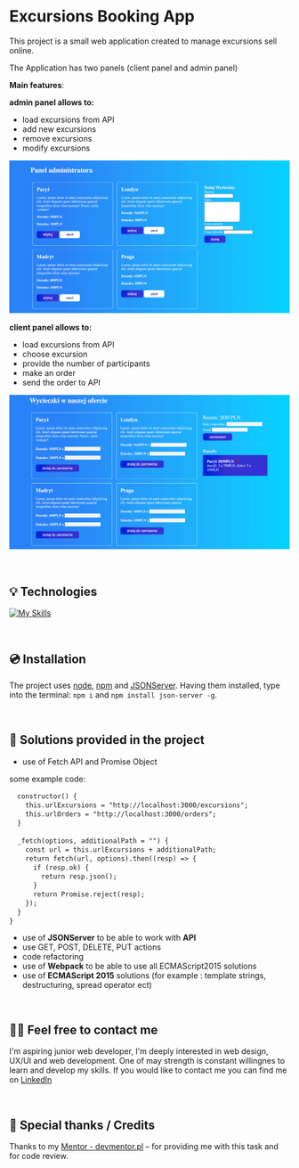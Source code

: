 # Excursions Booking App


This project is a small web application created to manage excursions sell online. 


The Application has two panels (client panel and admin panel)


**Main features**:


**admin panel allows to:**
- load excursions from API 
- add new excursions 
- remove excursions 
- modify excursions  

![screen](https://github.com/Ariadna1706/Excursions-booking-app/blob/main/src/img/screen1.png)


**client panel allows to:**
- load excursions from API 
- choose excursion 
- provide the number of participants 
- make an order 
- send the order to API


![screen](https://github.com/Ariadna1706/Excursions-booking-app/blob/main/src/img/screen2.png)


&nbsp;
 
## 💡 Technologies

[![My Skills](https://skillicons.dev/icons?i=js,html,css,webpack,json )](https://skillicons.dev)

&nbsp;

## 💿 Installation

The project uses [node](https://nodejs.org/en/), [npm](https://www.npmjs.com/) and [JSONServer](https://www.npmjs.com/package/json-server). Having them installed, type into the terminal: `npm i` and `npm install json-server -g`.


&nbsp;
 
## 🤔 Solutions provided in the project

- use of Fetch API and Promise Object 

some example code: 

```class ExcursionsAPI {
  constructor() {
    this.urlExcursions = "http://localhost:3000/excursions";
    this.urlOrders = "http://localhost:3000/orders";
  }

  _fetch(options, additionalPath = "") {
    const url = this.urlExcursions + additionalPath;
    return fetch(url, options).then((resp) => {
      if (resp.ok) {
        return resp.json();
      }
      return Promise.reject(resp);
    });
  }
}
```


- use of **JSONServer** to be able to work with **API**
- use GET, POST, DELETE, PUT actions   
- code refactoring 
- use of **Webpack** to be able to use all ECMAScript2015 solutions
- use of **ECMAScript 2015** solutions (for example : template strings, destructuring, spread operator ect)



&nbsp;

## 🙋‍♂️ Feel free to contact me
I'm aspiring junior web developer, I'm deeply interested in web design, UX/UI and web development. One of may strength is constant willingnes to learn and develop my skills. If you would like to contact me you can find me on [LinkedIn](https://www.linkedin.com/in/ariadna-nicieja/)

&nbsp;

## 👏 Special thanks / Credits
Thanks to my [Mentor - devmentor.pl](https://devmentor.pl/) – for providing me with this task and for code review.

